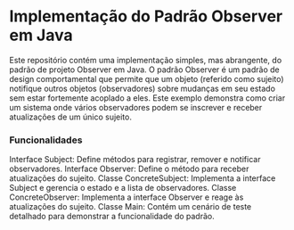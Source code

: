 # Implementação do Padrão Observer em Java

Este repositório contém uma implementação simples, mas abrangente, do padrão de projeto Observer em Java. O padrão Observer é um padrão de design comportamental que permite que um objeto (referido como sujeito) notifique outros objetos (observadores) sobre mudanças em seu estado sem estar fortemente acoplado a eles. Este exemplo demonstra como criar um sistema onde vários observadores podem se inscrever e receber atualizações de um único sujeito.

### Funcionalidades
Interface Subject: Define métodos para registrar, remover e notificar observadores.
Interface Observer: Define o método para receber atualizações do sujeito.
Classe ConcreteSubject: Implementa a interface Subject e gerencia o estado e a lista de observadores.
Classe ConcreteObserver: Implementa a interface Observer e reage às atualizações do sujeito.
Classe Main: Contém um cenário de teste detalhado para demonstrar a funcionalidade do padrão.
